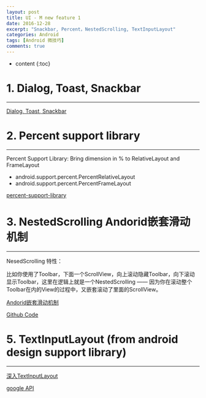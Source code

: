 ```yaml
---
layout: post
title: UI - M new feature 1
date: 2016-12-28
excerpt: "Snackbar, Percent，NestedScrolling, TextInputLayout"
categories: Android
tags: [Android 微技巧]
comments: true
---
```


* content
{:toc}



# 1. Dialog, Toast, Snackbar
-------

[Dialog, Toast, Snackbar](http://blog.csdn.net/guolin_blog/article/details/51336415)

# 2. Percent support library 
----------------

Percent Support Library: Bring dimension in % to RelativeLayout and FrameLayout

- android.support.percent.PercentRelativeLayout 
- android.support.percent.PercentFrameLayout

[percent-support-library ](https://inthecheesefactory.com/blog/know-percent-support-library/en)

# 3. NestedScrolling Andorid嵌套滑动机制
------------------------

NesedScrolling 特性：

比如你使用了Toolbar，下面一个ScrollView，向上滚动隐藏Toolbar，向下滚动显示Toolbar，这里在逻辑上就是一个NestedScrolling —— 因为你在滚动整个Toolbar在内的View的过程中，又嵌套滚动了里面的ScrollView。

[Andorid嵌套滑动机制](https://segmentfault.com/a/1190000002873657)

[Github Code](https://github.com/vivianking6855/android-ui/tree/ui-advanced)


# 5. TextInputLayout (from android design support library)
----------------------

[深入TextInputLayout](http://blog.csdn.net/u011051627/article/details/48177095)

[google API](https://developer.android.com/reference/android/support/design/widget/TextInputEditText.html)




